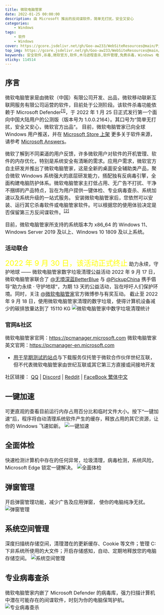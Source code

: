 ```yaml
---
title: 微软电脑管家
date: 2022-01-25 00:00:00
description: 由 Microsoft 推出的反间谍软件，简单无打扰，安全又安心
categories: 
	- Windows
tags: 
	- 软件
	- Windows
cover: https://gcore.jsdelivr.net/gh/Goo-aw233/WebSiteResources@main/Pics/MSPCManager/cover.png
top_img: https://gcore.jsdelivr.net/gh/Goo-aw233/WebSiteResources@main/Pics/MSPCManager/top_img.png
keywords: 安全软件,杀毒,微软官方,软件,木马进程查杀,软件管理,免费杀毒，Windows 电脑防护,安全卫士,桌面整理,系统备份,主页防护,广告拦截,捆绑弹窗拦截,流氓软件清理,软件升级下载,查杀病毒,驱动,开机加速,微软电脑管家,MSPCManager,Windows,微软,Windows Master
sticky: 114514
---
```


<font size=3>

## 序言
微软电脑管家是由微软（中国）有限公司开发、出品，微软移动联新互联网服务有限公司运营的软件，目前处于公测阶段。该软件杀毒功能依赖于 Microsoft Defender<sup id="微软电脑管家" class="reference"><a href="https://www.ithome.com/0/600/377.htm">[1]</a></sup>，于 2022 年 1 月 25 日正式发行第一个面向中国大陆用户的公测版（版本号为 1.0.0.2164）。其口号为“简单无打扰，安全又安心，微软官方出品”。
目前，微软电脑管家已向全球 Windows 用户推送，并在 [Microsoft Store 上架](https://www.microsoft.com/store/productId/9P35S3ZNMCHL)
更多关于软件来源，请参考 [Microsoft Answers](https://answers.microsoft.com/zh-hans/windows/forum/all/%E5%BE%AE%E8%BD%AF%E7%94%B5%E8%84%91%E7%AE%A1/4a460771-247c-4c3d-865b-5dfa401808ff?auth=1)。

微软了解到不同渠道的用户反馈，许多微软用户对软件的开机管理、软件的内存优化，特别是系统安全有清晰的需求。应用户需求，微软官方自主研发并推出了微软电脑管家，这是全新的桌面安全辅助类产品，聚合微软 Windows 系统强大的底层研发能力，搭配独有反病毒引擎，全面构建电脑防护体系。微软电脑管家主打低占用、无广告不打扰、干净不捆绑的产品特点，旨在为用户提供一键体检、专业病毒查杀、系统加速以及系统升级的一站式服务。
安装微软电脑管家后，您依然可以安装、运行其它杀毒软件或电脑管家软件。可以根据您的使用体验决定是否保留第三方反间谍软件。<sup id="微软电脑管家" class="reference"><a href="https://answers.microsoft.com/zh-hans/protect/forum/all/%E5%BE%AE%E8%BD%AF%E7%94%B5%E8%84%91%E7%AE%A1/489a6cca-17cb-47df-95da-5d31bd95a06b">[2]</a></sup>

目前，微软电脑管家所支持的系统版本为 x86_64 的 Windows 11、Windows Server 2019 及以上、Windows 10 1809 及以上系统。

### 活动联合
<font size=5 color=yellow>2022 年 9 月 30 日，该活动正式终止</font>
助力永续，守护地球 —— 微软电脑管家数字垃圾清理公益活动
2022 年 9 月 17 日，微软电脑管家联合了 [@无境深蓝BetterBlue](https://weibo.com/u/6385738062) 与 [@PickupChina](https://weibo.com/pickupchina) 携手倡导“助力永续 · 守护地球”，为期 13 天的公益活动，旨在呼吁人们保护环境。同时，关注 [@微软电脑管家](https://weibo.com/u/7763750711)官方微博参与有奖互动。
截止至 2022 年 9 月 18 日，使用微软电脑管家清理的数字垃圾，使得计算机设备减少的碳排放量达到了 15110 KG
![微软电脑管家中数字垃圾清理统计](https://gcore.jsdelivr.net/gh/Goo-aw233/WebSiteResources@main/Pics/MSPCManager/cleanup.png)

### 官网&社区
微软电脑管家官网：https://pcmanager.microsoft.com
微软电脑管家英文官网：https://pcmanager-en.microsoft.com
* [用于早期测试的站点](https://windowsmaster-test.chinacloudsites.cn)与下载服务仅托管于微软合作伙伴世纪互联，但不代表微软电脑管家由世纪互联或其它第三方直接或间接地开发

社区链接：
[QQ](https://forms.office.com/pages/responsepage.aspx?id=v4j5cvGGr0GRqy180BHbR7Jc7yMooGtIh8-T51_PVotUNkZSWVJSQVo4SFZVUUtDSDVHRjA4MTFMWi4u) | [Discord](https://discord.gg/HGsfwW72) | [Reddit](https://www.reddit.com/r/MicrosoftPcManager) | [FaceBook 繁体中文](https://www.facebook.com/microsoft.pcmanager.tw/?ref=page_internal)

## 一键加速
可更直观的查看目前运行内存占用百分比和临时文件大小。按下“一键加速”后，程序将自动清理系统软件产生的缓存，释放占用的其它资源，让你的 Windows 飞速如新。
![一键加速](https://pcmanager.microsoft.com/assets/SystemAccelerationNew.png)

## 全面体检
快速检测计算机中存在的任何异常，垃圾清理，病毒检测，系统风险，Microsoft Edge 锁定一键解决。
![全面体检](https://pcmanager.microsoft.com/assets/physicalExaminationNew.png)

## 弹窗管理
开启弹窗管理功能，减少广告及应用弹窗，
使你的电脑纯净无扰。
![弹窗管理](https://pcmanager.microsoft.com/assets/popUpInterception.png)

## 系统空间管理
深度扫描统存储空间，清理潜在的更新缓存、Cookie 等文件；管理 C: 下非系统所使用的大文件；开启存储感知，自动、定期地释放您的电脑存储空间。
![系统空间管理](https://pcmanager.microsoft.com/assets/SystemSpace.png)

## 专业病毒查杀
微软电脑管家内嵌了 Microsoft Defender 的病毒库，强力扫描计算机中潜在可能存在的间谍软件，时刻为你的电脑保驾护航。
![专业病毒查杀](https://pcmanager.microsoft.com/assets/VirusKillingNew.png)

</font>